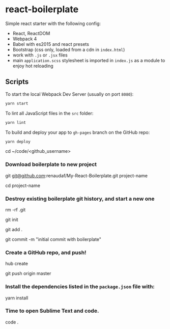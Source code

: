 # react-boilerplate

Simple react starter with the following config:

- React, ReactDOM
- Webpack 4
- Babel with es2015 and react presets
- Bootstrap (css only, loaded from a cdn in `index.html`)
- work with `.js` or `.jsx` files
- main `application.scss` stylesheet is imported in `index.js` as a module to enjoy hot reloading

## Scripts

To start the local Webpack Dev Server (usually on port `8080`):

```bash
yarn start
```

To lint all JavaScript files in the `src` folder:

```bash
yarn lint
```

To build and deploy your app to `gh-pages` branch on the GitHub repo:

```bash
yarn deploy
```

cd ~/code/<github_username>

### Download boilerplate to new project

git git@github.com:renaudaf/My-React-Boilerplate.git project-name

cd project-name

### Destroy existing boilerplate git history, and start a new one
rm -rf .git

git init

git add .

git commit -m "initial commit with boilerplate"

### Create a GitHub repo, and push!
hub create

git push origin master

### Install the dependencies listed in the `package.json` file with:
yarn install

### Time to open Sublime Text and code.
code .
